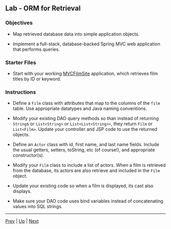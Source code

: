 ## Lab - ORM for Retrieval

### Objectives

* Map retrieved database data into simple application objects.

* Implement a full-stack, database-backed Spring MVC web application that performs queries.

### Starter Files

* Start with your working [MVCFilmSite](../MVCFilmSite/Lab.md) application, which retrieves film titles by ID or keyword.

### Instructions

* Define a `Film` class with attributes that map to the columns of the `film` table.  Use appropriate datatypes and Java naming conventions.

* Modify your existing DAO query methods so than instead of returning `String`s or `List<String>` or `List<List<String>>`, they return `Film` or `List<Film>`.  Update your controller and JSP code to use the returned objects.

* Define an `Actor` class with id, first name, and last name fields.  Include the usual getters, setters, toString, etc (of course!), and appropriate constructor(s).

* Modify your `Film` class to include a list of actors.  When a film is retrieved from the database, its actors are also retrieve and included in the `Film` object.

* Update your existing code so when a film is displayed, its cast also displays.

* Make sure your DAO code uses bind variables instead of concatenating values into SQL strings.

<hr>

[Prev](nestedRetrieval.md) | [Up](../README.md) | [Next](creation.md)
